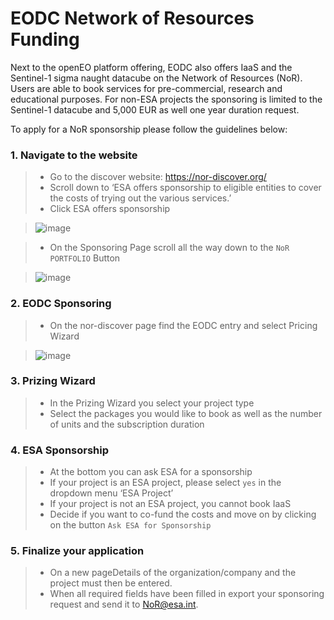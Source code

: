 # EODC Network of Resources Funding

Next to the openEO platform offering, EODC also offers IaaS and the Sentinel-1 sigma naught datacube on the Network of Resources (NoR).
Users are able to book services for pre-commercial, research and educational purposes. For non-ESA projects the sponsoring is limited to the Sentinel-1 datacube and 5,000 EUR as well one year duration request.


To apply for a NoR sponsorship please follow the guidelines below:

### 1. Navigate to the website
> - Go to the discover website: <https://nor-discover.org/>
> - Scroll down to ‘ESA offers sponsorship to eligible entities to cover the costs of trying out the various services.’
> - Click ESA offers sponsorship

> ![image](../_static/funding/NoR_ESA_offers.png)

> - On the Sponsoring Page scroll all the way down to the `NoR PORTFOLIO` Button

> ![image](../_static/funding/NoR_Portfolio.png)

### 2. EODC Sponsoring
> - On the nor-discover page find the EODC entry and select Pricing Wizard

> ![image](../_static/funding/NoR_EODC_Sponsoring.png)

### 3. Prizing Wizard
> - In the Prizing Wizard you select your project type
> - Select the packages you would like to book as well as the number of units and the subscription duration

### 4. ESA Sponsorship
> - At the bottom you can ask ESA for a sponsorship
> - If your project is an ESA project, please select `yes` in the dropdown menu ‘ESA Project’
> - If your project is not an ESA project, you cannot book IaaS
> - Decide if you want to co-fund the costs and move on by clicking on the button `Ask ESA for Sponsorship`

### 5. Finalize your application
> - On a new pageDetails of the organization/company and the project must then be entered.
> - When all required fields have been filled in export your sponsoring request and send it to <NoR@esa.int>.






